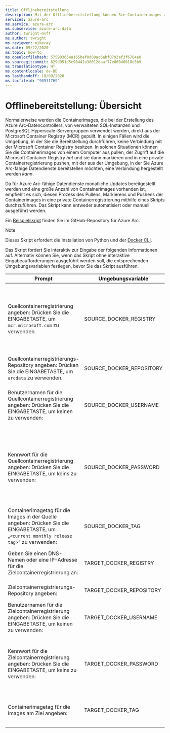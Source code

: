 ```yaml
---
title: Offlinebereitstellung
description: Mit der Offlinebereitstellung können Sie Containerimages aus einer privaten Containerregistrierung pullen, anstatt sie aus der Microsoft Container Registry zu pullen.
services: azure-arc
ms.service: azure-arc
ms.subservice: azure-arc-data
author: twright-msft
ms.author: twright
ms.reviewer: mikeray
ms.date: 09/22/2020
ms.topic: how-to
ms.openlocfilehash: 575903654a165bef0d09ac6abf0793af3f6784e8
ms.sourcegitcommit: 829d951d5c90442a38012daaf77e86046018e5b9
ms.translationtype: HT
ms.contentlocale: de-DE
ms.lasthandoff: 10/09/2020
ms.locfileid: "90931769"
---
```

# <a name="offline-deployment-overview"></a>Offlinebereitstellung: Übersicht

Normalerweise werden die Containerimages, die bei der Erstellung des Azure Arc-Datencontrollers, von verwalteten SQL-Instanzen und PostgreSQL Hyperscale-Servergruppen verwendet werden, direkt aus der Microsoft Container Registry (MCR) gepullt. In einigen Fällen wird die Umgebung, in der Sie die Bereitstellung durchführen, keine Verbindung mit der Microsoft Container Registry besitzen.  In solchen Situationen können Sie die Containerimages von einem Computer aus pullen, der Zugriff auf die Microsoft Container Registry _hat_ und sie dann markieren und in eine private Containerregistrierung pushen, mit der aus der Umgebung, in der Sie Azure Arc-fähige Datendienste bereitstellen möchten, eine Verbindung hergestellt werden _kann_.

Da für Azure Arc-fähige Datendienste monatliche Updates bereitgestellt werden und eine große Anzahl von Containerimages vorhanden ist, empfiehlt es sich, diesen Prozess des Pullens, Markierens und Pushens der Containerimages in eine private Containerregistrierung mithilfe eines Skripts durchzuführen.  Das Skript kann entweder automatisiert oder manuell ausgeführt werden.

Ein [Beispielskript](https://raw.githubusercontent.com/microsoft/azure_arc/master/arc_data_services/deploy/scripts/pull-and-push-arc-data-services-images-to-private-registry.py) finden Sie im GitHub-Repository für Azure Arc.

> [!NOTE]
> Dieses Skript erfordert die Installation von Python und der [Docker CLI](https://docs.docker.com/install/).

Das Skript fordert Sie interaktiv zur Eingabe der folgenden Informationen auf.  Alternativ können Sie, wenn das Skript ohne interaktive Eingabeaufforderungen ausgeführt werden soll, die entsprechenden Umgebungsvariablen festlegen, bevor Sie das Skript ausführen.

|Prompt|Umgebungsvariable|Hinweise|
|---|---|---|
|Quellcontainerregistrierung angeben: Drücken Sie die EINGABETASTE, um `mcr.microsoft.com` zu verwenden.|SOURCE_DOCKER_REGISTRY|Normalerweise würden Sie die Images aus der Microsoft Container Registry pullen, aber wenn Sie an einer privaten Vorschau mit einer anderen Registrierung teilnehmen, können Sie die Informationen verwenden, die Ihnen im Rahmen des Vorschauprogramms zur Verfügung gestellt werden.|
|Quellcontainerregistrierungs-Repository angeben: Drücken Sie die EINGABETASTE, um `arcdata` zu verwenden.|SOURCE_DOCKER_REPOSITORY|Wenn Sie aus der Microsoft Container Registry pullen, ist das Repository `arcdata`.|
|Benutzernamen für die Quellcontainerregistrierung angeben: Drücken Sie die EINGABETASTE, um keinen zu verwenden:|SOURCE_DOCKER_USERNAME|Geben Sie nur dann einen Wert an, wenn Sie Containerimages aus einer Quelle pullen, für die eine Anmeldung erforderlich ist.  Die Microsoft Container Registry erfordert keine Anmeldung.|
|Kennwort für die Quellcontainerregistrierung angeben: Drücken Sie die EINGABETASTE, um keins zu verwenden:|SOURCE_DOCKER_PASSWORD|Geben Sie nur dann einen Wert an, wenn Sie Containerimages aus einer Quelle pullen, für die eine Anmeldung erforderlich ist.  Die Microsoft Container Registry erfordert keine Anmeldung. Dies ist eine maskierte Kennworteingabeaufforderung.  Das Kennwort wird nicht angezeigt, wenn Sie es eingeben oder einfügen.|
|Containerimagetag für die Images in der Quelle angeben: Drücken Sie die EINGABETASTE, um „`<current monthly release tag>`“ zu verwenden:|SOURCE_DOCKER_TAG|Der Standardtagname wird monatlich aktualisiert, um den Monat und das Jahr der aktuellen Version in der Microsoft Container Registry widerzuspiegeln.|
|Geben Sie einen DNS-Namen oder eine IP-Adresse für die Zielcontainerregistrierung an:|TARGET_DOCKER_REGISTRY|Der DNS-Name oder die IP-Adresse der Zielregistrierung.  Dies ist die Registrierung, _in_ die die Images gepusht werden.|
|Zielcontainerregistrierungs-Repository angeben:|TARGET_DOCKER_REPOSITORY|Das Repository in der Zielregistrierung, in die die Images gepusht werden sollen.|
|Benutzernamen für die Zielcontainerregistrierung angeben: Drücken Sie die EINGABETASTE, um keinen zu verwenden:|TARGET_DOCKER_USERNAME|Der Benutzername, sofern vorhanden, der zum Anmelden bei der Zielcontainerregistrierung verwendet wird.|
|Kennwort für die Zielcontainerregistrierung angeben: Drücken Sie die EINGABETASTE, um keins zu verwenden:|TARGET_DOCKER_PASSWORD|Das Kennwort, falls vorhanden, das für die Anmeldung bei der Zielcontainerregistrierung verwendet wird. Dies ist eine maskierte Kennworteingabeaufforderung.  Das Kennwort wird nicht angezeigt, wenn Sie es eingeben oder einfügen.|
|Containerimagetag für die Images am Ziel angeben:|TARGET_DOCKER_TAG|Normalerweise würden Sie dasselbe Tag wie bei der Quelle verwenden, um Verwechslungen zu vermeiden.|
